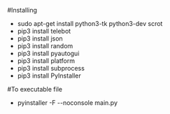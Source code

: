 #Installing
- sudo apt-get install python3-tk python3-dev scrot
- pip3 install telebot
- pip3 install json
- pip3 install random
- pip3 install pyautogui
- pip3 install platform
- pip3 install subprocess
- pip3 install PyInstaller

#To executable file
 - pyinstaller -F --noconsole main.py 
